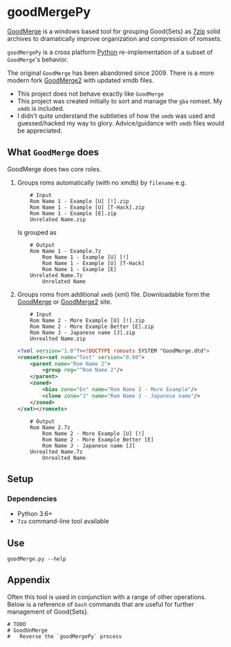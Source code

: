 goodMergePy
===========

[GoodMerge](http://goodmerge.sourceforge.net/About.php) is a windows based tool for grouping Good{Sets} as [7zip](http://www.7-zip.org/) solid archives to dramatically improve organization and compression of romsets.

`goodMergePy` is a cross platform [Python](https://www.python.org/) re-implementation of a subset of `GoodMerge`'s behavior.

The original `GoodMerge` has been abandoned since 2009.
There is a more modern fork [GoodMerge2](https://www.github.com/subtract1/GoodMerge2) with updated xmdb files.

* This project does not behave exactly like `GoodMerge`
* This project was created initially to sort and manage the `gba` romset. My `xmdb` is included.
* I didn't quite understand the subtleties of how the `xmdb` was used and guessed/hacked my way to glory. Advice/guidance with `xmdb` files would be appreciated.


What `GoodMerge` does
---------------------

GoodMerge does two core roles.

1. Groups roms automatically (with no xmdb) by `filename` e.g.

    ```
        # Input
        Rom Name 1 - Example [U] [!].zip
        Rom Name 1 - Example [U] [T-Hack].zip
        Rom Name 1 - Example [E].zip
        Unrelated Name.zip
    ```

   Is grouped as

    ```
        # Output
        Rom Name 1 - Example.7z
            Rom Name 1 - Example [U] [!]
            Rom Name 1 - Example [U] [T-Hack]
            Rom Name 1 - Example [E]
        Unrelated Name.7z
            Unrelated Name
    ```

2. Groups roms from additional `xmdb` (xml) file. Downloadable form the [GoodMerge](http://goodmerge.sourceforge.net/Download.php) or [GoodMerge2](https://www.github.com/subtract1/GoodMerge2) site.

    ```
        # Input
        Rom Name 2 - More Example [U] [!].zip
        Rom Name 2 - More Example Better [E].zip
        Rom Name J - Japanese name [J].zip
        Unrealted Name.zip
    ```

    ```xml
    <?xml version="1.0"?><!DOCTYPE romsets SYSTEM "GoodMerge.dtd">
    <romsets><set name="Test" version="0.00">
        <parent name="Rom Name 2">
            <group reg="^Rom Name 2"/>
        </parent>
        <zoned>
            <bias zone="En" name="Rom Name 2 - More Example"/>
            <clone zone="J" name="Rom Name J - Japanese name"/>
        </zoned>
    </set></romsets>
    ```

    ```
        # Output
        Rom Name 2.7z
            Rom Name 2 - More Example [U] [!]
            Rom Name 2 - More Example Better [E]
            Rom Name J - Japanese name [J]
        Unrealted Name.7z
            Unrealted Name
    ```

Setup
-----

### Dependencies

* Python 3.6+
* `7za` command-line tool available


Use
---

    goodMerge.py --help


Appendix
-------

Often this tool is used in conjunction with a range of other operations.
Below is a reference of `bash` commands that are useful for further management of Good{Sets}.

    # TODO
    # GoodUnMerge
    #   Reverse the `goodMergePy` process
